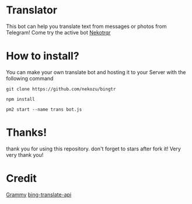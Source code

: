 # Translator
This bot can help you translate text from messages or photos from Telegram! Come try the active bot [Nekotrqr](https://t.me/nekotrqrbot)

# How to install?
You can make your own translate bot and hosting it to your Server
with the following command
```
git clone https://github.com/nekozu/bingtr

npm install

pm2 start --name trans bot.js

```

# Thanks!
thank you for using this repository. don't forget to stars after fork it! Very very thank you!

# Credit
[Grammy](https://grammy.dev)
[bing-translate-api](https://npmjs.com/package/bing-translate-api)
